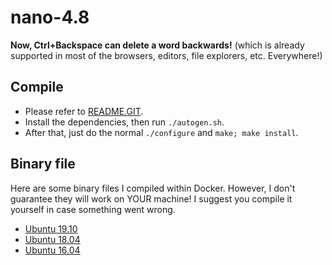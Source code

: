 # nano-4.8
**Now, Ctrl+Backspace can delete a word backwards!** (which is already supported in most of the browsers, editors, file explorers, etc. Everywhere!)

## Compile

- Please refer to [README.GIT](/README.GIT).
- Install the dependencies, then run `./autogen.sh`.
- After that, just do the normal `./configure` and `make; make install`.

## Binary file

Here are some binary files I compiled within Docker. However, I don't guarantee they will work on YOUR machine! I suggest you compile it yourself in case something went wrong.

- [Ubuntu 19.10](/bin/ubuntu_16.04)
- [Ubuntu 18.04](/bin/ubuntu_18.04)
- [Ubuntu 16.04](/bin/ubuntu_19.10)
